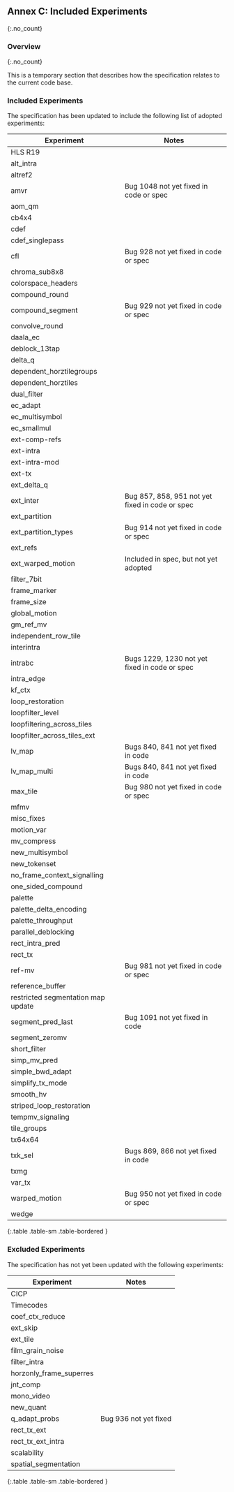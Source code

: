 ## Annex C: Included Experiments
{:.no_count}

### Overview
{:.no_count}

This is a temporary section that describes how the specification relates to the current code base.

### Included Experiments

The specification has been updated to include the following list of adopted experiments:

| Experiment                    | Notes
| ----------------------------- | ---------------------------
| HLS R19                       |
| alt_intra                     |
| altref2                       |
| amvr                          | Bug 1048 not yet fixed in code or spec
| aom_qm                        |
| cb4x4                         |
| cdef                          |
| cdef_singlepass               |
| cfl                           | Bug 928 not yet fixed in code or spec
| chroma_sub8x8                 |
| colorspace_headers            |
| compound_round                |
| compound_segment              | Bug 929 not yet fixed in code or spec
| convolve_round                |
| daala_ec                      |
| deblock_13tap                 |
| delta_q                       |
| dependent_horztilegroups      |
| dependent_horztiles           |
| dual_filter                   |
| ec_adapt                      |
| ec_multisymbol                |
| ec_smallmul                   |
| ext-comp-refs                 |
| ext-intra                     |
| ext-intra-mod                 |
| ext-tx                        |
| ext_delta_q                   |
| ext_inter                     | Bug 857, 858, 951 not yet fixed in code or spec
| ext_partition                 | 
| ext_partition_types           | Bug 914 not yet fixed in code or spec
| ext_refs                      | 
| ext_warped_motion             | Included in spec, but not yet adopted
| filter_7bit                   |
| frame_marker                  |
| frame_size                    |
| global_motion                 |
| gm_ref_mv                     |
| independent_row_tile          |
| interintra                    |
| intrabc                       | Bugs 1229, 1230 not yet fixed in code or spec
| intra_edge                    |
| kf_ctx                        |
| loop_restoration              |
| loopfilter_level              |
| loopfiltering_across_tiles    |
| loopfilter_across_tiles_ext   |
| lv_map                        | Bugs 840, 841 not yet fixed in code 
| lv_map_multi                  | Bugs 840, 841 not yet fixed in code 
| max_tile                      | Bug 980 not yet fixed in code or spec
| mfmv                          |
| misc_fixes                    |
| motion_var                    |
| mv_compress                   |
| new_multisymbol               |
| new_tokenset                  |
| no_frame_context_signalling   |
| one_sided_compound            |
| palette                       |
| palette_delta_encoding        |
| palette_throughput            |
| parallel_deblocking           |
| rect_intra_pred               |
| rect_tx                       |
| ref-mv                        | Bug 981 not yet fixed in code or spec
| reference_buffer              |
| restricted segmentation map update |
| segment_pred_last             | Bug 1091 not yet fixed in code
| segment_zeromv                |
| short_filter                  |
| simp_mv_pred                  |
| simple_bwd_adapt              |
| simplify_tx_mode              |
| smooth_hv                     |
| striped_loop_restoration      |
| tempmv_signaling              |
| tile_groups                   |
| tx64x64                       |
| txk_sel                       | Bugs 869, 866 not yet fixed in code
| txmg                          |
| var_tx                        |
| warped_motion                 | Bug 950 not yet fixed in code or spec
| wedge                         |
{:.table .table-sm .table-bordered }

### Excluded Experiments

The specification has not yet been updated with the following experiments:

| Experiment                    | Notes
| ----------------------------- | ---------------------------
| CICP                          |
| Timecodes                     |
| coef_ctx_reduce               |
| ext_skip                      |
| ext_tile                      |
| film_grain_noise              |
| filter_intra                  | 
| horzonly_frame_superres       |
| jnt_comp                      |
| mono_video                    |
| new_quant                     |
| q_adapt_probs                 | Bug 936 not yet fixed
| rect_tx_ext                   |
| rect_tx_ext_intra             |
| scalability                   |
| spatial_segmentation          |
{:.table .table-sm .table-bordered }


